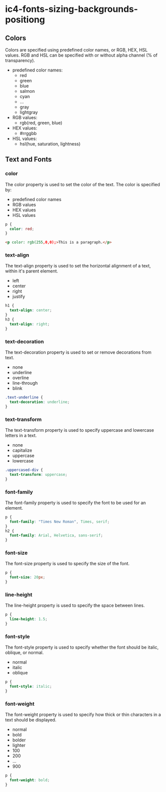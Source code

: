 # ic4-fonts-sizing-backgrounds-positiong

## Colors
Colors are specified using predefined color names, or RGB, HEX, HSL values. RGB and HSL can be specified with or without alpha channel (% of transparency).
  - predefined color names:
    - red
    - green
    - blue
    - salmon
    - cyan
    - ...
    - gray
    - lightgray
  - RGB values:
    - rgb(red, green, blue)
  - HEX values:
    - #rrggbb
  - HSL values:
    - hsl(hue, saturation, lightness)

## Text and Fonts

### color
The color property is used to set the color of the text. The color is specified by:
  - predefined color names
  - RGB values
  - HEX values
  - HSL values

```css
p {
  color: red;
}
```
```html
<p color: rgb(255,0,0);>This is a paragraph.</p>
```

### text-align
The text-align property is used to set the horizontal alignment of a text, within it's parent element.
  - left
  - center
  - right
  - justify
```css
h1 {
  text-align: center;
}
h3 {
  text-align: right;
}
```

### text-decoration
The text-decoration property is used to set or remove decorations from text.
  - none
  - underline
  - overline
  - line-through
  - blink
```css
.text-underline {
  text-decoration: underline;
}
```

### text-transform
The text-transform property is used to specify uppercase and lowercase letters in a text.
  - none
  - capitalize
  - uppercase
  - lowercase
```css
.uppercased-div {
  text-transform: uppercase;
}
```

### font-family
The font-family property is used to specify the font to be used for an element.
```css
p {
  font-family: "Times New Roman", Times, serif;
}
h2 {
  font-family: Arial, Helvetica, sans-serif;
}
```
### font-size
The font-size property is used to specify the size of the font.
```css
p {
  font-size: 20px;
}
```
### line-height
The line-height property is used to specify the space between lines.
```css
p {
  line-height: 1.5;
}
```

### font-style
The font-style property is used to specify whether the font should be italic, oblique, or normal.
  - normal
  - italic
  - oblique
```css
p {
  font-style: italic;
}
```

### font-weight
The font-weight property is used to specify how thick or thin characters in a text should be displayed.
  - normal
  - bold
  - bolder
  - lighter
  - 100
  - 200
  - ...
  - 900
```css
p {
  font-weight: bold;
}
```


